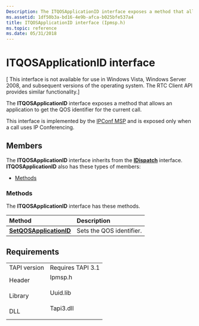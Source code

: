 ```yaml
---
Description: The ITQOSApplicationID interface exposes a method that allows an application to get the QOS identifier for the current call.
ms.assetid: 1df50b3a-bd16-4e9b-afca-b025bfe537a4
title: ITQOSApplicationID interface (Ipmsp.h)
ms.topic: reference
ms.date: 05/31/2018
---
```


# ITQOSApplicationID interface

\[ This interface is not available for use in Windows Vista, Windows Server 2008, and subsequent versions of the operating system. The RTC Client API provides similar functionality.\]

The **ITQOSApplicationID** interface exposes a method that allows an application to get the QOS identifier for the current call.

This interface is implemented by the [IPConf MSP](ipconf-msp.md) and is exposed only when a call uses IP Conferencing.

## Members

The **ITQOSApplicationID** interface inherits from the [**IDispatch**](https://msdn.microsoft.com/en-us/library/ms221608(v=VS.71).aspx) interface. **ITQOSApplicationID** also has these types of members:

-   [Methods](#methods)

### Methods

The **ITQOSApplicationID** interface has these methods.



| Method                                                                | Description                         |
|:----------------------------------------------------------------------|:------------------------------------|
| [**SetQOSApplicationID**](itqosapplicationid-setqosapplicationid.md) | Sets the QOS identifier.<br/> |



 

## Requirements



|                         |                                                                                      |
|-------------------------|--------------------------------------------------------------------------------------|
| TAPI version<br/> | Requires TAPI 3.1<br/>                                                         |
| Header<br/>       | <dl> <dt>Ipmsp.h</dt> </dl>   |
| Library<br/>      | <dl> <dt>Uuid.lib</dt> </dl>  |
| DLL<br/>          | <dl> <dt>Tapi3.dll</dt> </dl> |



 

 




